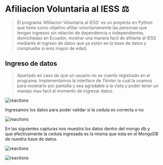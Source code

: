 # Afiliacion Voluntaria al IESS ⚖
>El programa 'Afiliacion Voluntaria al IESS' es un proyecto en Python que tiene como objetivo afiliar voluntariamente las personas que tengan ingresos sin relación de dependencia o independientes, domiciliadas en Ecuador, mostrar una manera facil de afiliarte al IESS mediante el ingreso de datos que ya esten en la base de datos y compruebe si eres mayor de edad.

## Ingreso de datos
>Apartado en caso de que un usuario no se cuente registrado en el programa.
Implementamos la interface de *Tkinter* la cual la usamos para mostrarlo por pantalla y sea agradable a la vista  y poder tener un manejo mas facil al momento de ingresar datos.


![reactions](https://i.imgur.com/cn4hOyt.png)

Ingresamos los datos para poder validar si la cedula es correcta o no 

![reactions](https://i.imgur.com/74OJKCh.png)

En las siguientes capturas nos muestra los datos dentro del mongo db y que efectivamente la cedula ingresada es la misma que esta en el MongoDB de nuestra base de datos.

![reactions](https://i.imgur.com/2DfhMCG.png)

![reactions](https://i.imgur.com/HT5FTeo.png)